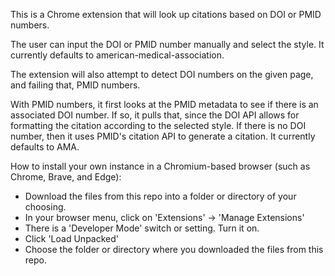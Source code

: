 This is a Chrome extension that will look up citations based on DOI or PMID numbers.

The user can input the DOI or PMID number manually and select the style. It currently defaults to american-medical-association.

The extension will also attempt to detect DOI numbers on the given page, and failing that, PMID numbers.

With PMID numbers, it first looks at the PMID metadata to see if there is an associated DOI number. If so, it pulls that, since the DOI API allows 
for formatting the citation according to the selected style. If there is no DOI number, then it uses PMID's citation API to generate a citation. 
It currently defaults to AMA.


How to install your own instance in a Chromium-based browser (such as Chrome, Brave, and Edge):
* Download the files from this repo into a folder or directory of your choosing.
* In your browser menu, click on 'Extensions' -> 'Manage Extensions'
* There is a 'Developer Mode' switch or setting. Turn it on.
* Click 'Load Unpacked'
* Choose the folder or directory where you downloaded the files from this repo.
